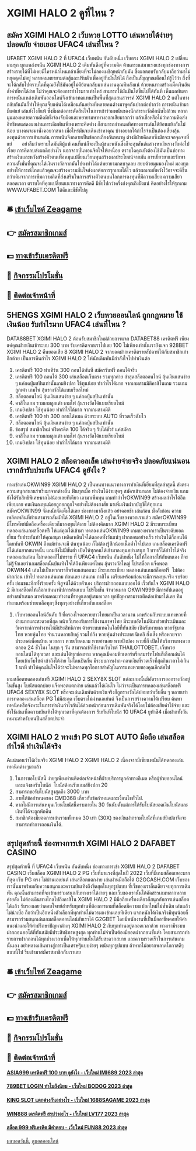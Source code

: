# XGIMI HALO 2 ดูที่ไหน ?
## สมัคร XGIMI HALO 2 เว็บหวย LOTTO เล่นหวยได้ง่ายๆ ปลอดภัย จ่ายเยอะ UFAC4 เล่นที่ไหน ?
UFABET XGIMI HALO 2 ที่ UFAC4 เว็บพนัน อันดับหนึ่ง เว็บตรง XGIMI HALO 2 เปลี่ยนเกมรุก บุกแหล่งพนัน XGIMI HALO 2 เดิมพันดีอยู่ที่ความคิด ต้านกระแสมาแรงแซงทุกช่องทางการสร้างรายได้ที่ไม่เคยมีใครหน้าไหนกล้าเลี่ยงที่จะไม่ลองเผชิญหน้ากับมัน ซึ่งผลตอบรับกลับมาถือว่ามาไม่หยุดฉุดไม่อยู่ หลายคนพยายามต่อสู้และปรับตัวเพื่ออยู่กับมันให้ได้ ถือเป็นสัญญาณเตือนให้รู้ไว้ว่า สิ่งที่จะได้กลับไปตราบใดที่คุณยังใช้มันอยู่ไม่ตีย้อนกลับมาเล่นงานคุณทีหลังแน่ ด้วยหนทางสร้างเม็ดเงินอันล้ำค่าที่หาได้ง่าย ไม่ว่าคุณจะต้องการกำไรมากเท่าไหร่ สามารถใช้มันปีนไต่ขึ้นไปได้ทันที เห็นผลทันตา การพนันแหล่งเดิมพันออนไลน์จึงเข้ามาทดแทนเป็นพื้นที่สุดแสนสวรรค์ XGIMI HALO 2 แต่ในทางกลับกันมันก็ทำให้คุณเจ็บแค้นได้เหมือนกันอย่างที่หลายคนต่างมาพูดกันปากต่อปากว่า การพนันเข้ามามีแต่แย่ เล่นยังไงก็แพ้ ซึ่งมีผลต่อการตัดสินใจในการเข้าร่วมพนันของนักล่ารางวัลอีกนับไม่ถ้วน หลากมุมมองหลายความคิดมีทั้งจ้องจับผิดและพยายามหาทางออกเสียมากกว่า แล้วเชื่อหรือไม่ว่าความคิดส่งอิทธิพลแสดงผลผ่านการเดิมพันเพียงเพราะคิดต่าง ก็สามารถกำหนดทิศทางการเล่นได้ย้อนแย้งกันไม่น้อย บางคนจะมานั่งคอยวาสนา เมื่อไหร่มันจะเดินเข้าหาคุณ บ้างอยากได้กำไรจำเป็นต้องเสี่ยงลุ้น ลงทุนด้วยการเข้ามาเล่น การพนันจึงกลายเป็นข้อถกเถียงกันหนาหู ต่างมีฝ่ายคิดลบซึ่งมักจะเจอจุดจบที่แย่       อย่าลืมว่าตราบใดมันมีผู้แพ้ คนที่แน่ก็จะเป็นผู้ชนะพนันซึ่งก็จะสุขสันต์แสวงหาเงินรางวัลต่อไปเรื่อย การคิดลบส่งผลดีอย่างไร นอกจากบั่นทอนจิตใจให้เหนื่อย ตราบใดคุณยังต้องใช้มันเป็นช่อทางสร้างเงินและหวังสร้างตัวตนเพื่อหมุนเปลี่ยนเวียนทุนสร้างผลประโยชน์จากมัน การเยียวยาและรักษาความตั้งมั่นที่คุณจะได้เงินรางวัลจากมันไปคงทำได้แต่พยายามกลบจุดลบ สยบด้วยมุมมองใหม่ มองทุกอย่างให้การณ์ไกลแล้วคุณจะสร้างความมั่นใจส่งผลต่อการรุกเกมได้ไว แล้วผลเกมที่หวังไว้อาจจะดีขึ้นกว่าเดิมจากการเพิ่มความคิดที่ส่งเสริมในการสร้างตัวตนบนโลกการลงทุนที่มีความเสี่ยง ความเสียวตลอดเวลา ตราบใดที่คุณเปลี่ยนแนวทางการคิดดี มีชัยไปกว่าครึ่งส่งคุณถึงฝั่งแน่ คิดอย่างไรให้รุกเกม WWW.UFABET.COM ได้ดีและมีชัยไปดู

## 🛎 [เข้าเว็บไซต์ Zeagame](https://bit.ly/3SdLNi2)
## 👉 [สมัครสมาชิกเกมส์](https://bit.ly/3SdLNi2)
## 💵 [ทางเข้ารับเครดิตฟรี](https://bit.ly/3dyRKHj)
## 👑 [กิจกรรมโปรโมชั่น](https://bit.ly/3dyRKHj)
## 📱 [ติดต่อเจ้าหน้าที่](https://bit.ly/3dyRKHj)

## 5HENGS XGIMI HALO 2 เว็บหวยออนไลน์ ถูกกฎหมาย ใช้เงินน้อย รับกำไรมาก UFAC4 เล่นที่ไหน ?
DATA88BET XGIMI HALO 2 ต้อนรับสมาชิกใหม่ด้วยการแจก DATABET88 เครดิตฟรี เพียงแค่คุณฝากเงินเข้าระบบ 300 บาท รับเครดิตจากเราไปเลย 100 ไม่เพียงเท่านั้นเรายังแจก 928BET XGIMI HALO 2 คืนยอดเสีย 8 XGIMI HALO 2 จากยอดฝากเครดิตรายสัปดาห์ให้กับสมาชิกเก่าอีกด้วย เป็นการคืนกำไร XGIMI HALO 2 ให้นักเดิมพันมีกำลังใจไปทำเงินต่อ
1. เครดิตฟรี 100 ทำเทิร์น 300 ถอนได้ทันที สมัครรับฟรี ถอนได้จริง
2. เครดิตฟรี 100 ถอนได้ 300 เล่นสล็อตเว็บตรง รวมทุกค่าย ล่าสุดสล็อตออนไลน์ ลุ้นเงินแสนง่าย ๆ แค่กดปุ่มสปินเท่านั้นเกมยิงปลา ใช้ทุนน้อย ทำกำไรได้มาก จากเกมสามมิติคาสิโนเกม รวมเกมลูกเต๋า เกมไพ่ ลุ้นรางวัลได้แบบเรียลไทม์
3. สล็อตออนไลน์ ลุ้นเงินแสนง่าย ๆ แค่กดปุ่มสปินเท่านั้น
4. คาสิโนเกม รวมเกมลูกเต๋า เกมไพ่ ลุ้นรางวัลได้แบบเรียลไทม์
5. เกมยิงปลา ใช้ทุนน้อย ทำกำไรได้มาก จากเกมสามมิติ
6. เครดิตฟรี 100 ทำ 300 ถอนได้หมด ด้วยระบบ AUTO ที่รวดเร็วฉับไว
7. สล็อตออนไลน์ ลุ้นเงินแสนง่าย ๆ แค่กดปุ่มสปินเท่านั้น
8. ข้อสรุป สมาชิกใหม่ ฟรีเครดิต 100 ได้จริง ๆ รับได้ชัวร์ แค่สมัคร
9. คาสิโนเกม รวมเกมลูกเต๋า เกมไพ่ ลุ้นรางวัลได้แบบเรียลไทม์
10. เกมยิงปลา ใช้ทุนน้อย ทำกำไรได้มาก จากเกมสามมิติ

## XGIMI HALO 2 สล็อตวอลเล็ต เล่นง่ายจ่ายจริง ปลอดภัยแน่นอน เรากล้ารับประกัน UFAC4 ดูยังไง ?
ทางเข้าเล่นOKWIN99 XGIMI HALO 2 เป็นหนทางแนวทางการทำเงินที่เยี่ยมที่สุดล่าสุดนี้ ส่งตรงความสนุกสนานร่าเริงมาจากต่างถิ่น ฟินทุกเมื่อ ทำเงินได้ง่ายสุดๆ สมัครเข้ามาเลย ไม่ต้องจ่ายเงิน แถมยังได้รับสิทธิพิเศษมากไม่น้อยเลยทีเดียว เอามาเพิ่มทุน เกมทำกำไรOKWIN99 สร้างผลกำไรได้อีกเพียบเลย คนเงินลงทุนน้อยถูกอกถูกใจอย่างไม่ต้องสงสัย มาเพิ่มเงินฝากบัญชีได้ทุกเกม สมัครOKWIN99 จัดหนักจัดเต็มได้เลย ช่องทางมาถึงแล้ว อย่าคอยช้า เล่นก่อน มั่งคั่งก่อน ความเพลิดเพลินที่ท่านสามารถสัมผัสได้ XGIMI HALO 2 อยู่ในเว็บของพวกเราแล้ว สมัครOKWIN99 มีโทรศัพท์มือถือเครื่องเดียวก็มาลงทุนได้เลย ไม่ต้องคิดมาก XGIMI HALO 2 มีระบบระเบียบ ทดลองเล่นเกมสล็อตฟรี ให้แด่คุณได้เข้ามา ทดลองเล่นOKWIN99 เกมของพวกเราเป็นระดับยอดเยี่ยม รับประกันทำให้คุณสนุก เพลิดเพลินใจได้ตลอดทั้งวันแน่ๆ ฝากถอนอย่างเร็ว ทำเงินได้ก็ถอนได้โดยทันที
OKWIN ถึงแม้ท่านจะมี ต้นทุนน้อย ก็ไม่ต้องรู้สึกน้อยเนื้อต่ำใจไปเลย เกมสล็อตเครดิตฟรี มิได้เล่นยากขนาดนั้น แถมยังไม่มีขั้นต่ำ เปิดให้ทุกคนได้เข้ามาลงทุนอย่างสนุก 1 บาทก็ได้กำไรได้จริง ทดลองเล่นก่อน ไม่ทดลองก็ไม่ทราบ ที่ UFAC4 เว็บพนัน อันดับหนึ่ง ไม่ให้โอกาสให้กับตนเอง ก็จะไม่รู้จักเลยว่าเกมสล็อตนั้นบันเทิงใจได้ถึงเพียงแค่ไหน ลุ้นรางวัลใหญ่ โปรสล็อต แจ็คพอต OKWIN44 เล่นไม่เป็นพวกเราก็พร้อมเสนอแนะ มีระบบระเบียบ ทดลองเล่นเกมสล็อตฟรี  ไม่ต้องฝากก่อน เข้าไป ทดลองเล่นเกม ก่อนเลย เล่นเกม กาสิโน เตรียมพร้อมก่อนจะมีการลงทุนจริง รบร้อยครั้ง ย่อมชนะอีกทั้งร้อยครั้ง พิสูจน์ได้ด้วยตัวเอง บริการฝากถอนแบบออโต้ เร็วทันใจ XGIMI HALO 2 มีเกมสล็อตให้เลือกเล่นนานัปการต้นแบบ โปรโมชั่น จำนวนมาก OKWIN999 มีการอัปเดตอยู่อย่างสม่ำเสมอ มาพร้อมคณะทำงานที่รอดูแลอยู่เสมอเวลา ทุกปัญหาสามารถติดต่อเข้ามาได้เลย ทีมทำงานพร้อมช่วยเหลือทุกๆสิ่งทุกๆอย่างที่เกี่ยวกับเกมสล็อต
1. เว็บหวยออนไลน์อันดับ 1 ที่ครองใจคอหวยชาวไทยมาเป็นเวลานาน มาพร้อมกับระบบแทงหวยที่ง่ายมากและสะดวกที่สุด หน้าเว็บรองรับการใช้งานภาษาไทย มีระบบอัตโนมัติมาช่วยประเมินและวิเคราะห์การทำงานให้มีประสิทธิภาพ ด้วยระบบเทคโนโลยีที่ทันสมัย เปิดรับทายผล หวยรัฐบาลไทย หวยหุ้นไทย จำนวนหลายสิบคู่ รวมไปถึง หวยหุ้นต่างประเทศ นิเคอิ ฮั่งเส็ง หรือหวยจากประเทศเพื่อนบ้าน หวยลาว หวยเวียดนาม หวยฮานอย หวยปิงปอง หวยยี่กี เปิดให้บริการแทงหวยตลอด 24 ชั่วโมง ในทุก ๆ วัน สามารถเข้าใช้งานเว็บไซต์ THAILOTTOBET. เว็บหวยออนไลน์ได้ทุกเวลา และเล่นได้ทุกช่องทาง หากคุณมีคอมพิวเตอร์หรือสมาร์ทโฟนก็เลือกเล่นได้ โดยเข้าเว็บไซต์ เข้าถึงได้ง่าย ไม่โดนปิดกั้น มีระบบการฝาก-ถอนเงินที่รวดเร็วที่สุดกินเวลาไม่เกิน 1 นาที ทำให้คุณมั่นใจได้ว่าจะไม่พลาดทุกโอกาสสำคัญในการแทงหวยของคุณอีกต่อไป

เกมสล็อตทดลองเล่นฟรี XGIMI HALO 2 SEXY8X SLOT แต่ละเกมนั้นมีอัตราการออกรางวัลอยู่ในขั้นสูง โบนัสแตกบ่อย แจ็คพอตแตกง่าย เล่นแล้วได้เงินไว ไม่ว่าจะเป็นการทดลองเล่นสล็อตฟรี UFAC4 SEXY8X SLOT หรือจะเล่นเดิมพันด้วยเงินจริงก็ถูกรางวัลได้บ่อยกว่าเว็บอื่น ๆ หลายเท่า การทดลองเล่นสล็อต PG ไม่มีสะดุด เว็บตรงไม่ผ่านเอเย่นต์ จึงเป็นการสร้างความได้เปรียบ ค้นหาเทคนิคหรือจังหวะในการทำเงินกำไรกันได้ล่วงหน้าก่อนการเดิมพันจริงได้โดยไม่ต้องเสียค่าใช้จ่าย และยังใช้เล่นเพื่อความบันเทิงได้ทุกเวลาที่คุณต้องการ
รับทันทีโบนัส 10 UFAC4 ยูฟ่าซี4 เมื่อฝากทั้งวันเหมาะสำหรับคนปั่นสล็อตประจำ

## XGIMI HALO 2 ทางเข้า PG SLOT AUTO มือถือ เล่นสล็อตกำไรดี ทำเงินได้จริง
Aแน่นอนว่าได้เงินจริง XGIMI HALO 2 XGIMI HALO 2 เนื่องจากมีเซียนพนันได้ทดลองเล่นเทคนิคต่างๆมาแล้ว
1. ในการขอโบนัสนี้ ง่ายๆเพียงท่านติดต่อเจ้าหน้าที่ฝ่ายบริการลูกค้าทางอีเมล หรือผู้ช่วยออนไลน์ และแจ้งขอรับโบนัส  โบนัสต้อนรับเกมส์ยิงปลา 20
2. สามารถขอรับโบนัสสูงสุดถึง 3000 บาท
3. ภายใต้ข้อกำหนดของ CMD368 เกี่ยวกับข้อกำหนดและเงื่อนไขทั่วไป.
4. หากไม่มีการเล่นหมุนเวียนโบนัสนี้ครบภายใน 30 วันนับตั้งแต่การได้รับโบนัสยอดเงินโบนัสและเงินที่ได้จะถูกหักคืน
5. สมาชิกต้องมียอดการเล่นรวมทั้งหมด 30 เท่า (30X) ของเงินฝากรวมโบนัสที่เกมส์ยิงปลาจึงจะสามารถทำการถอนเงินได้.

## สรุปสุดท้ายนี้ ช่องทางการเข้า XGIMI HALO 2 DAFABET CASINO
สรุปสุดท้ายนี้ ที่ UFAC4 เว็บพนัน อันดับหนึ่ง ช่องทางการเข้า XGIMI HALO 2 DAFABET CASINO เว็บสล็อต XGIMI HALO 2 PG เว็บที่มาแรงที่สุดในปี 2022 เว็บที่มีเกมสล็อตเยอะมากที่สุด เว็บ PG ตรง ไม่ผ่านเอเย่นต์ เล่นสล็อตแตกง่าย เล่นผ่านมือถือได้ G2GCASH.COM เว็บของเรานั้นมาพร้อมกับความสนุกและความบันเทิงถึงขีดสุดในทุกรูปแบบ ที่เว็ขของเราลิ้นเดียวจบทุกการเดิมพัน คุณนั้นสามารถที่จะเข้ามาร่วมสนุกกับทางเราได้ง่ายๆ และเว็บของเรานั้นได้คัดสรรเกมหลากหลายค่ายดัง ไม่ต้องเดินทางไกลไปถึงคาสิโน XGIMI HALO 2 มีมือถือเครื่องเดียวก็สนุกกับการเล่นสล็อตได้แล้ว รับรองเลยว่าตอบโจทย์สำหรับทุกท่านที่ต้องการเกมที่สล็อตมีความแปลกใหม่ไม่ซ้ำเดิม เล่นแล้วไม่น่าเบื่อ ถือว่าเป็นอีกหนึ่งตัวเลือกที่ทุกท่านไม่ควรมองข้ามเลยทีเดียว แจกหนักได้เงินจริงมีทุนน้อยก็สามารถร่วมสนุกเล่นเกมสล็อตออนไลน์กับเราได้ G2GBET โดยมีพนักงานที่เป็นมืออาชีพคอยให้คำแนะนำและให้คำปรึกษาปัญหาต่างๆ XGIMI HALO 2 กับทุกท่านอยู่ตลอดเวลาด้วย ทางเรามีระบบ ฝากถอนออโต้ที่ทันสมัยมีประสิทธิภาพสูงสุด ทุกท่านไม่จำเป็นต้องมียอดฝากถอนขั้นต่ำ โดยสามารถทำรายการฝากถอนได้ทุกช่วงเวลาเพื่อให้ทุกท่านนั้นได้รับสะดวกสบาย และความรวดเร็วในการเล่นเกมนั้นเอง อย่าพลาดเส้นทางสู่การเป็นเศรษฐีแบบง่ายๆ พนันทุกรูปแบบ ถ้าหากไม่อยากพลาดโอกาสดีๆแบบนี้ไป รีบเข้ามาสมัครสมาชิกกับเราเลย

## 🛎 [เข้าเว็บไซต์ Zeagame](https://bit.ly/3SdLNi2)
## 👉 [สมัครสมาชิกเกมส์](https://bit.ly/3SdLNi2)
## 💵 [ทางเข้ารับเครดิตฟรี](https://bit.ly/3dyRKHj)
## 👑 [กิจกรรมโปรโมชั่น](https://bit.ly/3dyRKHj)
## 📱 [ติดต่อเจ้าหน้าที่](https://bit.ly/3dyRKHj)

#### [ASIA999 เครดิตฟรี 100 บาท ดูยังไง - เว็บใหม่ IMI689 2023 ล่าสุด](https://atom.io/themes/asia999%20เครดิตฟรี%20100%20บาท%20ดูยังไง%20-%20เว็บใหม่%20imi689%202023%20ล่าสุด)
#### [789BET LOGIN ทำไมถึงนิยม - เว็บใหม่ BODOG 2023 ล่าสุด](https://atom.io/themes/789bet%20login%20ทำไมถึงนิยม%20-%20เว็บใหม่%20bodog%202023%20ล่าสุด)
#### [KING SLOT แตกต่างกันอย่างไร - เว็บใหม่ 1688SAGAME 2023 ล่าสุด](https://atom.io/themes/king%20slot%20แตกต่างกันอย่างไร%20-%20เว็บใหม่%201688sagame%202023%20ล่าสุด)
#### [WIN888 เครดิตฟรี สรุปว่าอะไร - เว็บใหม่ LV177 2023 ล่าสุด](https://atom.io/themes/win888%20เครดิตฟรี%20สรุปว่าอะไร%20-%20เว็บใหม่%20lv177%202023%20ล่าสุด)
#### [สล็อต 999 ฟรีเครดิต มีคำตอบ - เว็บใหม่ FUN88 2023 ล่าสุด](https://atom.io/themes/สล็อต%20999%20ฟรีเครดิต%20มีคำตอบ%20-%20เว็บใหม่%20fun88%202023%20ล่าสุด)

[ผลบอลวันนี้](https://siamsport.tv "ผลบอลวันนี้"), [ดูบอลออนไลน์](https://siamsport.tv/ดูบอลสด "ดูบอลออนไลน์")